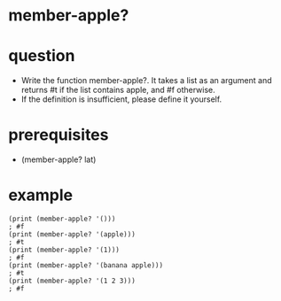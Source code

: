 # member-apple?

# question
- Write the function member-apple?. It takes a list as an argument and returns #t if the list contains apple, and #f otherwise.
- If the definition is insufficient, please define it yourself.


# prerequisites

- (member-apple? lat)

# example

```
(print (member-apple? '()))
; #f
(print (member-apple? '(apple)))
; #t
(print (member-apple? '(1)))
; #f
(print (member-apple? '(banana apple)))
; #t
(print (member-apple? '(1 2 3)))
; #f
```